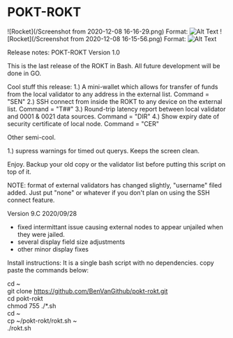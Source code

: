 # POKT-ROKT

![Rocket](/Screenshot from 2020-12-08 16-16-29.png)
Format: ![Alt Text](url)
![Rocket](/Screenshot from 2020-12-08 16-15-56.png)
Format: ![Alt Text](url)

Release notes: POKT-ROKT  Version 1.0

This is the last release of the ROKT in Bash.  All future development will be done in GO.

Cool stuff this release:
1.) A mini-wallet which allows for transfer of funds from the local validator to any address in the external list.  Command = "SEN"
2.) SSH connect from inside the ROKT to any device on the external list. Command = "T##"
3.) Round-trip latency report between local validator and 0001 & 0021 data sources. Command = "DIR"
4.) Show expiry date of security certificate of local node.  Command = "CER"

Other semi-cool.

1.) supress warnings for timed out querys.  Keeps the screen clean.

Enjoy.
Backup your old copy or the validator list before putting this script on top of it.

NOTE: format of external validators has changed slightly, "username" filed added.  Just put "none" or whatever if you don't plan on using the SSH connect feature.

Version 9.C  2020/09/28
- fixed intermittant issue causing external nodes to appear 
  unjailed when they were jailed.
- several display field size adjustments
- other minor display fixes

Install instructions:  It is a single bash script with no dependencies.
copy paste the commands below:


cd ~  
git clone https://github.com/BenVanGithub/pokt-rokt.git  
cd pokt-rokt  
chmod 755 ./*.sh  
cd ~  
cp ~/pokt-rokt/rokt.sh ~  
./rokt.sh  
